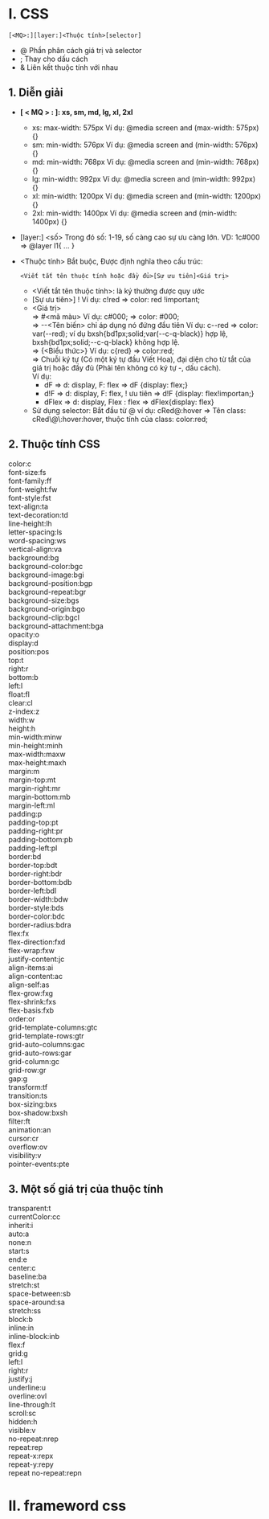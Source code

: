 # I. CSS 
```text
[<MQ>:][layer:]<Thuộc tính>[selector]
```
- @ Phần phân cách giá trị và selector
- ; Thay cho dấu cách
- & Liên kết thuộc tính với nhau
## 1. Diễn giải
-  **[ < MQ > : ]: xs, sm, md, lg, xl, 2xl**
	  + xs: max-width: 575px Ví dụ: @media screen and (max-width: 575px) {}
	  + sm: min-width: 576px Ví dụ: @media screen and (min-width: 576px) {}
	  + md: min-width: 768px Ví dụ: @media screen and (min-width: 768px) {}
	  + lg: min-width: 992px Ví dụ: @media screen and (min-width: 992px) {}
	  + xl: min-width: 1200px Ví dụ: @media screen and (min-width: 1200px) {}
	  + 2xl: min-width: 1400px Ví dụ: @media screen and (min-width: 1400px) {}

-  [layer:] <số> Trong đó số: 1-19, số càng cao sự ưu càng lớn. VD: 1c#000 => @layer l1{ ... }

-  <Thuộc tính> Bắt buộc, Được định nghĩa theo cấu trúc:    

    ```text
    <Viết tắt tên thuộc tính hoặc đầy đủ>[Sự ưu tiên]<Giá trị>
    ```
	+  <Viết tắt tên thuộc tính>: là ký  thường được quy ước 
	+ [Sự ưu tiên>] ! Ví dụ: c!red => color: red !important;
	+ <Giá trị>    
		=> #<mã màu>    Ví dụ: c#000; => color: #000;  
		=> --<Tên biến> chỉ áp dụng nó đứng đầu tiên   Ví dụ: c--red => color: var(--red);  ví dụ bxsh{bd1px;solid;var(--c-q-black)} hợp lệ, bxsh{bd1px;solid;--c-q-black} không hợp lệ.   
		=> {<Biểu thức>}    Ví dụ: c{red} => color:red;    
		=> Chuỗi ký tự (Có một ký tự đầu Viết Hoa), đại diện cho từ tắt của giá trị hoặc đầy đủ (Phải tên không có ký tự -, dấu cách).        
		Ví dụ:    
		 - dF => d: display, F: flex => dF {display: flex;}  
		 - d!F => d: display, F: flex, ! ưu tiên => d!F {display: flex!importan;}   
		 - dFlex => d: display, Flex : flex => dFlex{display: flex}
   -  Sử dụng selector: Bắt đầu từ @ ví dụ: cRed@:hover => Tên class: cRed\\@\\:hover:hover, thuộc tính của class: color:red;
## 2. Thuộc tính CSS
color:c   
font-size:fs   
font-family:ff   
font-weight:fw   
font-style:fst   
text-align:ta   
text-decoration:td   
line-height:lh   
letter-spacing:ls   
word-spacing:ws   
vertical-align:va   
background:bg   
background-color:bgc   
background-image:bgi   
background-position:bgp   
background-repeat:bgr   
background-size:bgs   
background-origin:bgo   
background-clip:bgcl   
background-attachment:bga   
opacity:o   
display:d   
position:pos   
top:t   
right:r   
bottom:b   
left:l   
float:fl   
clear:cl   
z-index:z   
width:w   
height:h   
min-width:minw   
min-height:minh   
max-width:maxw   
max-height:maxh   
margin:m   
margin-top:mt   
margin-right:mr   
margin-bottom:mb   
margin-left:ml   
padding:p   
padding-top:pt   
padding-right:pr   
padding-bottom:pb   
padding-left:pl   
border:bd   
border-top:bdt   
border-right:bdr   
border-bottom:bdb   
border-left:bdl   
border-width:bdw   
border-style:bds   
border-color:bdc   
border-radius:bdra   
flex:fx   
flex-direction:fxd   
flex-wrap:fxw   
justify-content:jc   
align-items:ai   
align-content:ac   
align-self:as   
flex-grow:fxg   
flex-shrink:fxs   
flex-basis:fxb   
order:or   
grid-template-columns:gtc   
grid-template-rows:gtr   
grid-auto-columns:gac   
grid-auto-rows:gar   
grid-column:gc   
grid-row:gr   
gap:g   
transform:tf   
transition:ts   
box-sizing:bxs   
box-shadow:bxsh   
filter:ft   
animation:an   
cursor:cr   
overflow:ov   
visibility:v   
pointer-events:pte
## 3. Một số giá trị của thuộc tính
transparent:t   
currentColor:cc   
inherit:i   
auto:a   
none:n   
start:s   
end:e   
center:c   
baseline:ba   
stretch:st   
space-between:sb   
space-around:sa   
stretch:ss   
block:b   
inline:in   
inline-block:inb   
flex:f   
grid:g   
left:l   
right:r   
justify:j   
underline:u   
overline:ovl   
line-through:lt   
scroll:sc   
hidden:h   
visible:v   
no-repeat:nrep   
repeat:rep   
repeat-x:repx   
repeat-y:repy   
repeat no-repeat:repn
# II. frameword css
